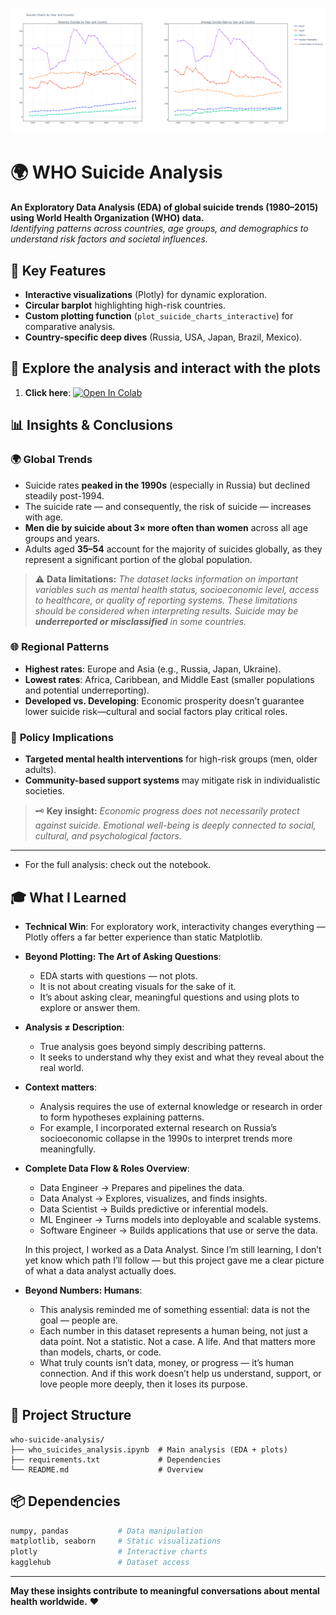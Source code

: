 ![Suicide number and rate by country and year](imgs/countries-by-year.png)

# 🌍 WHO Suicide Analysis  

**An Exploratory Data Analysis (EDA) of global suicide trends (1980–2015) using World Health Organization (WHO) data.**  
*Identifying patterns across countries, age groups, and demographics to understand risk factors and societal influences.*  

## 📌 **Key Features**  
- **Interactive visualizations** (Plotly) for dynamic exploration.  
- **Circular barplot** highlighting high-risk countries.  
- **Custom plotting function** (`plot_suicide_charts_interactive`) for comparative analysis.  
- **Country-specific deep dives** (Russia, USA, Japan, Brazil, Mexico).
  
## 🚀 **Explore the analysis and interact with the plots**  
1. **Click here**: [![Open In Colab](https://colab.research.google.com/assets/colab-badge.svg)](https://colab.research.google.com/github/pdrzxzz/who-suicide-analysis/blob/main/who_suicides_analysis.ipynb)

## 📊 **Insights & Conclusions**  

### 🌍 **Global Trends**  
- Suicide rates **peaked in the 1990s** (especially in Russia) but declined steadily post-1994.
- The suicide rate — and consequently, the risk of suicide — increases with age.
- **Men die by suicide about 3× more often than women** across all age groups and years.  
- Adults aged **35–54** account for the majority of suicides globally, as they represent a significant portion of the global population.

> ⚠️ **Data limitations:**
> *The dataset lacks information on important variables such as mental health status, socioeconomic level, access to healthcare, or quality of reporting systems. These limitations should be considered when interpreting results. Suicide may be **underreported or misclassified** in some countries.*

### 🌐 **Regional Patterns**  
- **Highest rates**: Europe and Asia (e.g., Russia, Japan, Ukraine).  
- **Lowest rates**: Africa, Caribbean, and Middle East (smaller populations and potential underreporting).  
- **Developed vs. Developing**: Economic prosperity doesn’t guarantee lower suicide risk—cultural and social factors play critical roles.  

### 🎯 **Policy Implications**  
- **Targeted mental health interventions** for high-risk groups (men, older adults).  
- **Community-based support systems** may mitigate risk in individualistic societies.
  
>  🗝️ **Key insight:**
> *Economic progress does not necessarily protect against suicide. Emotional well-being is deeply connected to social, cultural, and psychological factors.*  

---
- For the full analysis: check out the notebook.

## 🎓 **What I Learned**

* **Technical Win**: For exploratory work, interactivity changes everything — Plotly offers a far better experience than static Matplotlib.

* **Beyond Plotting: The Art of Asking Questions**:  
  * EDA starts with questions — not plots.  
  * It is not about creating visuals for the sake of it.  
  * It’s about asking clear, meaningful questions and using plots to explore or answer them.  
  
* **Analysis ≠ Description**:  
  * True analysis goes beyond simply describing patterns.
  * It seeks to understand why they exist and what they reveal about the real world.

* **Context matters**:  
  * Analysis requires the use of external knowledge or research in order to form hypotheses explaining patterns.  
  * For example, I incorporated external research on Russia’s socioeconomic collapse in the 1990s to interpret trends more meaningfully.

* **Complete Data Flow & Roles Overview**:  
  * Data Engineer → Prepares and pipelines the data.  
  * Data Analyst → Explores, visualizes, and finds insights.  
  * Data Scientist → Builds predictive or inferential models.  
  * ML Engineer → Turns models into deployable and scalable systems.  
  * Software Engineer → Builds applications that use or serve the data.  

  In this project, I worked as a Data Analyst. Since I’m still learning, I don’t yet know which path I’ll follow — but this project gave me a clear picture of what a data analyst actually does.

* **Beyond Numbers: Humans**:
  * This analysis reminded me of something essential: data is not the goal — people are.
  * Each number in this dataset represents a human being, not just a data point.
  Not a statistic. Not a case. A life.
  And that matters more than models, charts, or code.
  * What truly counts isn’t data, money, or progress — it’s human connection.
  And if this work doesn’t help us understand, support, or love people more deeply, then it loses its purpose.

## 📁 **Project Structure**  
```
who-suicide-analysis/  
├── who_suicides_analysis.ipynb  # Main analysis (EDA + plots)  
├── requirements.txt             # Dependencies  
└── README.md                    # Overview  
```

## 📦 **Dependencies**  
```python
numpy, pandas           # Data manipulation  
matplotlib, seaborn     # Static visualizations  
plotly                  # Interactive charts  
kagglehub               # Dataset access  
```

---
**May these insights contribute to meaningful conversations about mental health worldwide.** ❤️  
